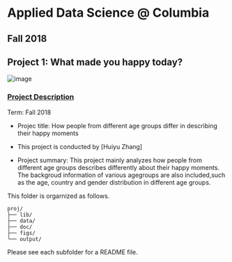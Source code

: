 # Applied Data Science @ Columbia
## Fall 2018
## Project 1: What made you happy today?

![image](figs/title.jpeg)

### [Project Description](doc/)


Term: Fall 2018

+ Projec title: How people from different age groups differ in describing their happy moments
+ This project is conducted by [Huiyu Zhang]

+ Project summary: This project mainly analyzes how people from different age groups describes differently about their happy moments. The backgroud information of various agegroups are also included,such as the age, country and gender distribution in different age groups.

This folder is orgarnized as follows.

```
proj/
├── lib/
├── data/
├── doc/
├── figs/
└── output/
```

Please see each subfolder for a README file.
